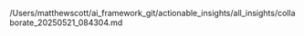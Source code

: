 /Users/matthewscott/ai_framework_git/actionable_insights/all_insights/collaborate_20250521_084304.md